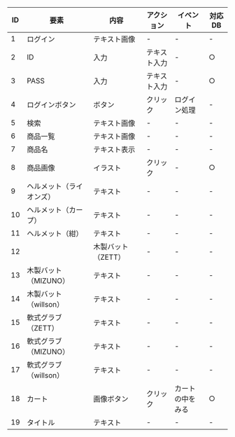 |ID|要素|内容|アクション|イベント|対応DB|
|----|----|----|----|----|----|
|1|ログイン|テキスト画像|-|-|-|
|2|ID|入力|テキスト入力|-|○|
|3|PASS|入力|テキスト入力|-|○|
|4|ログインボタン|ボタン|クリック|ログイン処理|-|
|5|検索|テキスト画像|-|-|-|
|6|商品一覧|テキスト画像|-|-|-|
|7|商品名|テキスト表示|-|-|-|
|8|商品画像|イラスト|クリック|-|○|
|9|ヘルメット（ライオンズ）|テキスト|-|-|-|
|10|ヘルメット（カープ）|テキスト|-|-|-|
|11|ヘルメット（紺）|テキスト|-|-|-|
|12||木製バット（ZETT）|-|-|-|
|13|木製バット（MIZUNO）|テキスト|-|-|-|
|14|木製バット（willson）|テキスト|-|-|-|
|15|軟式グラブ（ZETT）|テキスト|-|-|-|
|16|軟式グラブ（MIZUNO）|テキスト|-|-|-|
|17|軟式グラブ（willson）|テキスト|-|-|-|
|18|カート|画像ボタン|クリック|カートの中をみる|○|
|19|タイトル|テキスト|-|-|-|

